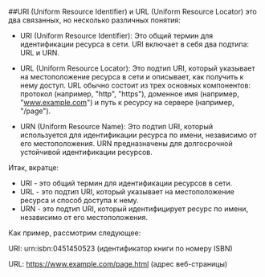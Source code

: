 ##URI (Uniform Resource Identifier) и URL (Uniform Resource Locator)
 это два связанных, но несколько различных понятия:

- URI (Uniform Resource Identifier): Это общий термин для идентификации ресурса в сети. URI включает в себя два подтипа: URL и URN.

- URL (Uniform Resource Locator): Это подтип URI, который указывает на местоположение ресурса в сети и описывает, как получить к нему доступ. URL обычно состоит из трех основных компонентов: протокол (например, "http", "https"), доменное имя (например, "www.example.com") и путь к ресурсу на сервере (например, "/page").

- URN (Uniform Resource Name): Это подтип URI, который используется для идентификации ресурса по имени, независимо от его местоположения. URN предназначены для долгосрочной устойчивой идентификации ресурсов.

Итак, вкратце:

- URI - это общий термин для идентификации ресурсов в сети.
- URL - это подтип URI, который указывает на местоположение ресурса и способ доступа к нему.
- URN - это подтип URI, который идентифицирует ресурс по имени, независимо от его местоположения.

Как пример, рассмотрим следующее:

URI: urn:isbn:0451450523 (идентификатор книги по номеру ISBN)

URL: https://www.example.com/page.html (адрес веб-страницы)